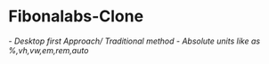 # Fibonalabs-Clone

*- Desktop first Approach/ Traditional  method*
*- Absolute units like as %,vh,vw,em,rem,auto*
